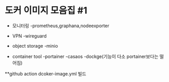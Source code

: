 # 도커 이미지 모음집 #1

* 모니터링
 -prometheus,graphana,nodeexporter

* VPN
 -wireguard

* object storage
-minio

* container tool
-portainer
-casaos
-dockge(기능이 다소 portainer보다는 떨어짐)
  
**github action dcoker-image.yml 빌드

